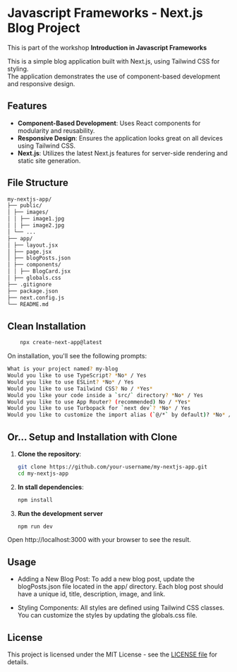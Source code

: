 # Javascript Frameworks - Next.js Blog Project

This is part of the workshop **Introduction in Javascript Frameworks**

This is a simple blog application built with Next.js, using Tailwind CSS for styling.<br />
The application demonstrates the use of component-based development and responsive design.

## Features

- **Component-Based Development**: Uses React components for modularity and reusability.
- **Responsive Design**: Ensures the application looks great on all devices using Tailwind CSS.
- **Next.js**: Utilizes the latest Next.js features for server-side rendering and static site generation.

## File Structure

```bash
my-nextjs-app/
├── public/
│ ├── images/
│ │ ├── image1.jpg
│ │ ├── image2.jpg
│ └── ...
├── app/
│ ├── layout.jsx
│ ├── page.jsx
│ ├── blogPosts.json
│ ├── components/
│ │ ├── BlogCard.jsx
│ ├── globals.css
├── .gitignore
├── package.json
├── next.config.js
└── README.md
```

## Clean Installation

```bash
    npx create-next-app@latest
```

On installation, you'll see the following prompts:

```bash
What is your project named? my-blog
Would you like to use TypeScript? *No* / Yes
Would you like to use ESLint? *No* / Yes
Would you like to use Tailwind CSS? No / *Yes*
Would you like your code inside a `src/` directory? *No* / Yes
Would you like to use App Router? (recommended) No / *Yes*
Would you like to use Turbopack for `next dev`? *No* / Yes
Would you like to customize the import alias (`@/*` by default)? *No* / Yes
```

## Or... Setup and Installation with Clone

1. **Clone the repository**:
   ```bash
   git clone https://github.com/your-username/my-nextjs-app.git
   cd my-nextjs-app
   ```
2. **In stall dependencies**:
   ```bash
   npm install
   ```
3. **Run the development server**

   ```bash
   npm run dev
   ```

Open http://localhost:3000 with your browser to see the result.

## Usage

- Adding a New Blog Post: To add a new blog post, update the blogPosts.json file located in the app/ directory. Each blog post should have a unique id, title, description, image, and link.

- Styling Components: All styles are defined using Tailwind CSS classes. You can customize the styles by updating the globals.css file.

## License

This project is licensed under the MIT License - see the [LICENSE file](LICENSE.md) for details.
